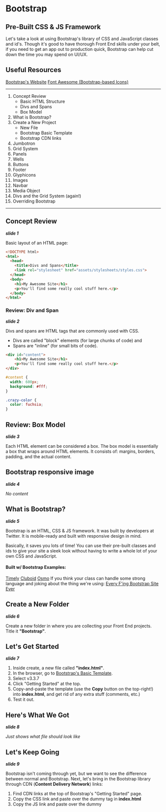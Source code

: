 # Bootstrap
## Pre-Built CSS & JS Framework
Let's take a look at using Bootstrap's library of CSS and JavaScript classes and id's. Though it's good to have thorough Front End skills under your belt, if you need to get an app out to production quick, Bootstrap can help cut down the time you may spend on UI/UX.

## Useful Resources
[Bootstrap's Website](http://getbootstrap.com/)
[Font Awesome (Bootstrap-based Icons)](http://fontawesome.io/)

---

1. Concept Review
	* Basic HTML Structure
	* Divs and Spans
	* Box Model
2. What is Bootstrap?
3. Create a New Project
	* New File
	* Bootstrap Basic Template
	* Bootstrap CDN links
4. Jumbotron
5. Grid System
6. Panels
7. Wells
8. Buttons
9. Footer
10. Glyphicons
11. Images
12. Navbar
13. Media Object
14. Divs and the Grid System (again!)
15. Overriding Bootstrap

---

## Concept Review
***slide 1***

Basic layout of an HTML page:

```html
<!DOCTYPE html>
<html>
  <head>
    <title>Divs and Spans</title>
    <link rel="stylesheet" href="assets/stylesheets/styles.css">
  </head>
  <body>
    <h1>My Awesome Site</h1>
    <p>You'll find some really cool stuff here.</p>
  </body>
</html>
```

### Review: Div and Span
***slide 2***

Divs and spans are HTML tags that are commonly used with CSS. 
* Divs are called "block" elements (for large chunks of code) and
* Spans are "inline" (for small bits of code).

```html
<div id="content">
    <h1>My Awesome Site</h1>
    <p>You'll find some really cool stuff here.</p>
</div>
```

```css
#content {
  width: 600px;
  background: #fff;
}

.crazy-color {
  color: fuchsia;
}
```

## Review: Box Model
***slide 3***

Each HTML element can be considered a box. The box model is essentially a box that wraps around HTML elements. It consists of: margins, borders, padding, and the actual content.

## Bootstrap responsive image
***slide 4***

*No content*

## What is Bootstrap?
***slide 5***

Bootstrap is an HTML, CSS & JS framework. It was built by developers at Twitter. It is mobile-ready and built with responsive design in mind.

Basically, it saves you lots of time! You can use their pre-built classes and ids to give your site a sleek look without having to write a whole lot of your own CSS and JavaScript.

#### Built w/ Bootstrap Examples:
[Timely](https://timelyapp.com/)
[Cluboid](www.cluboid.com/)
[Osmo](https://www.playosmo.com/en/)
If you think your class can handle some strong language and joking about the thing we're using:
[Every F'ing Bootstrap Site Ever](http://adventurega.me/bootstrap/)

## Create a New Folder
***slide 6***

Create a new folder in where you are collecting your Front End projects. Title it **"Bootstrap"**.

## Let's Get Started
***slide 7***

1. Inside create, a new file called **"index.html"**.
2. In the browser, go to [Bootstrap's Basic Template](http://getbootstrap.com/). 
3. Select v3.3.7
4. Click "Getting Started" at the top.
5. Copy-and-paste the template (use the **Copy** button on the top-right!) into **index.html**, and get rid of any extra stuff (comments, etc.)
6. Test it out.

## Here's What We Got
***slide 8***

*Just shows what file should look like*

## Let's Keep Going
***slide 9***

Bootstrap isn't coming through yet, but we want to see the difference between normal and Bootstrap. Next, let's bring in the Bootstrap library through CDN (**Content Delivery Network**) links:

1. Find CDN links at the top of Bootstrap's "Getting Started" page.
2. Copy the CSS link and paste over the dummy <link> tag in **index.html**
3. Copy the JS link and paste over the dummy <script> tag in **index.html**. Be careful not to delete or paste-over the <script> tag bringing in jQuery! Bootstrap is written in jQuery and needs that link!
4. Test again!

## Simple Test
***slide 10***

*Shows index.html with CDN link instead of local links*

## Use the Inspector
***slide 11***

* Hover over the "Hello, world!"
* Right-click to "Inspect"
* Notice the styles being applied
* Click the "Sources" tab
* Notice the Bootstrap folder (cloud)

## Bootstrap-ify
***slide 12***

Let's add to our **index.html** page a couple of common Bootstrap components, then we will look at them in more detail.

We're going to wrap everything in a `<div>` with the class of "jumbotron". Inside the `<div>` we'll keep the `<h1>`, add a `<p>`, and add an `<a>` tag that takes the classes of "btn" and "btn-primary" and "btn-lg".

```html
<div class="jumbotron">
	<h1>My Awesome Site</h1>
	<p>Bask in it's AWESOMENESS.</p>
	<a class="btn btn-primary btn-lg">Click this!</a>
</div>
```

Test out its responsiveness: change the size of the browser from big to small to big again.

## Grid Talk 1
***slide 13***

### Bootstrap Grid System
These are building blocks of a Bootstrap website. They provide us with responsive page layouts using rows & columns. This lets us not have to worry about floating in CSS! 

With Bootstrap, pages can be laid out in columns. Column size must add up to twelve (12). See the examples in Bootstrap's [documentation](http://getbootstrap.com/docs/3.3/css/#grid).

## Grid Talk 2
***slide 14***

Columns work within a row, and rows work within a container.
So we'll start with a `<div>` with "container" class, then a `<div>` with "row" class, then our `<div>`'s with "col-" classes.

Let's add a full-width column with Lorem Ipsum filler text.

You can either use Sublime's lorem-autofill (type in "lorem" and then press *tab*). Or choose an [Ipsum Generator](http://mashable.com/2013/07/11/lorem-ipsum/#wkre_euxBiqp) of your liking.

```html
<div class="container">
  <div class="row">
    <div class="col-md-12">
      <p>
      	Lorem ipsum dolor sit amet, consectetur adipisicing elit, sed do eiusmod tempor 
        incididunt ut labore et dolore magna aliqua. Ut enim ad minim veniam, quis 
        nostrud exercitation ullamco laboris nisi ut aliquip exea commodo consequat.
      </p>
      <p>
      	Duis aute irure dolor in reprehenderit in voluptate velit esse cillum dolore eu 
        fugiat nulla pariatur. Excepteur sint occaecat cupidatat non proident, sunt in 
        culpa qui officia deserunt mollit anim id est laborum.
      </p>
    </div>
  </div>
</div>
```

Show how to make uneven columns:

```html
<div class="container">
  <div class="row">
    <div class="col-lg-8">
      <p>
      	Lorem ipsum dolor sit amet, consectetur adipisicing elit, sed do eiusmod tempor 
        incididunt ut labore et dolore magna aliqua. Ut enim ad minim veniam, quis 
        nostrud exercitation ullamco laboris nisi ut aliquip exea commodo consequat.
      </p>
    </div>
    <div class="col-lg-4">
      <p>
      	Duis aute irure dolor in reprehenderit in voluptate velit esse cillum dolore eu 
        fugiat nulla pariatur. Excepteur sint occaecat cupidatat non proident, sunt in 
        culpa qui officia deserunt mollit anim id est laborum.
      </p>
    </div>
  </div>
</div>
```

Show how to make responsive columns:

Add classes for smaller screen size col-10 and col-2 to divs above

## Grid Challenge
***slide 15*** **[SHOW](http://techtalentsouth.slides.com/techtalentsouth/ftci-bootstrap?token=JpCRR0qg#/0/15)**
*Give students 5 minutes to complete. Ask to raise hands or Slack you when complete and check their work.*

* Add a new row with 3 columns
* Hint: use class="col-md-4"

## Grid Solution
***slide 16*** **[SHOW](http://techtalentsouth.slides.com/techtalentsouth/ftci-bootstrap?token=JpCRR0qg#/0/16)**

Possible Solution:
```html
<div class="row">
  <div class="col-md-4">
    <p>Authentic typewriter you probably haven't heard of them normcores paleo.</p>
  </div>
  <div class="col-md-4">
      <p>Authentic typewriter you probably haven't heard of them normcore Ugh mi</p>
  </div>
  <div class="col-md-4">
    <p>Authentic typewriter you probably haven't heard of them normcore</p>
  </div>
</div>
```

## Contained in Style
***slide 17***

The grid system only provide this x- and y- layout system for your page. It does not have any border or background properties (unless you write your own). We'll look now at two Bootstrap containers that do have these properties built-in (and can be used easily within the grid system).

## Panels!
***slide 18***

[Panels](https://getbootstrap.com/docs/3.3/components/#panels)
Panels are made up of several classes attributed to nested <div> tags. There is the "panel" class, plus color choice in "panel-". Then the "panel-body" <div> would hold your main content. You can also add a "panel-heading" (above "panel-body"), and add a "panel-footer" (below "panel-body").

```html
<div class="panel panel-default">
  <div class="panel-heading">
      My Article Title
  </div> <!-- closing of panel heading -->
  <div class="panel-body">
    Lorem ipsum dolor sit amet, consectetur adipisicing elit, 
    sed do eiusmod tempor incididunt<super>*</super> ut labore 
    et dolore magna aliqua. Ut enim ad minim veniam.
  </div> <!-- closing of panel body -->
  <div class="panel-footer">
    <super>*</super>No, not really.
  </div> <!-- closing of panel footer -->
</div> <!-- closing of panel class -->
```

## Panel Challenge
***slide 19*** **[SHOW](http://techtalentsouth.slides.com/techtalentsouth/ftci-bootstrap?token=JpCRR0qg#/0/19)**
*Give students 5-10 minutes to complete. Ask to raise hands or Slack you when complete and check their work.*

* Make a new row with three columns
* Create a panel in each row w/ heading, body & footer
* Make them colorful!
* Let me know when you're finished
* Share with class

## Panel Solution
***slide 20*** **[SHOW](http://techtalentsouth.slides.com/techtalentsouth/ftci-bootstrap?token=JpCRR0qg#/0/20)**

Possible Solution:
```html
<div class="row">
	<div class="col-md-4">
		<div class="panel panel-primary">
			<div class="panel-heading panel-primary">Heading 1</div>
			<div class="panel-body">
				<p>Authentic typewriter you probably haven't heard of them normcore, sustainable hoodie Thundercats heirloom squid craft beer Schlitz. Ugh biodiesel Pitchfork mixtape High Life. Put a bird on it selvage bicycle rights paleo.</p>
			</div>
		</div> 
	</div>
	<div class="col-md-4">
		<div class="panel panel-success">
			<div class="panel-heading">Heading 2</div>
			<div class="panel-body">
				<p>Authentic typewriter you probably haven't heard of them normcore, sustainable hoodie Thundercats heirloom squid craft beer Schlitz. Ugh biodiesel Pitchfork mixtape High Life. Put a bird on it selvage bicycle rights paleo.</p>
			</div>
		</div>
	</div>
	<div class="col-md-4">
		<div class="panel panel-warning">
			<div class="panel-heading">Heading 3</div>
			<div class="panel-body">
				<p>Authentic typewriter you probably haven't heard of them normcore, sustainable hoodie Thundercats heirloom squid craft beer Schlitz. Ugh biodiesel Pitchfork mixtape High Life. Put a bird on it selvage bicycle rights paleo.</p>
			</div>
		</div>
	</div>
</div>
```

## Well, Well, Well 1
***slide 21***
[Bootstrap Wells](http://getbootstrap.com/docs/3.3/components/#wells)
The "well" class is like the panel's minimalist cousin. All you get is a grey box with a grey border surrounding your content. But, it's much more easier to implement.

```html
<div class="well">
  <p>
		Ten years ago a crack commando unit was sent to prison 
		by a military court for a crime they didn’t commit. 
		These men promptly escaped from a maximum security stockade to the Los Angeles underground. Today, still wanted by the government, they survive as soldiers of fortune. 
  </p>
</div>
```

## Well, Well, Well 2
***slide 22***

There's also some size variation for wells.

```html
<div class="well well-lg">
  <p>
    Kinda looks the same as just the standard well, really.
  </p>
</div>
<div class="well well-sm">
  <p>
    I'm a little well div, short and stout. Here's my grey
    background, here's my grey border.
  </p>
</div>
```

## Well Challenge
***slide 23- this slide has solution on it, wait to*** **[SHOW](http://techtalentsouth.slides.com/techtalentsouth/ftci-bootstrap?token=JpCRR0qg#/0/23)** 

*Give students 5 minutes to complete. Ask to raise hands or Slack you when complete and check their work.*

* Build a new row, this time with just 2 columns
* Surround content in each column in a <div> with a "well" class

Possible Solution:
```html
<div class="row">
  <div class="col-md-6">
    <div class="well">
      <p>
        Gumbo beet greens corn soko endive gumbo gourd. Parsley shallot courgette tatsoi pea sprouts fava bean collard greens dandelion okra wakame tomato. Dandelion cucumber earthnut pea peanut soko zucchini.
      </p>
    </div>
  </div>
  <div class="col-md-6">
    <div class="well">
      <p>
        Celery quandong swiss chard chicory earthnut pea potato. Salsify taro catsear garlic gram celery bitterleaf wattle seed collard greens nori. Grape wattle seed kombu beetroot horseradish carrot squash brussels sprout chard.
      </p>
    </div>
  </div>
</div>
```

## Buttons 1
***slide 24***

[Bootstrap Buttons](http://getbootstrap.com/docs/3.3/css/#btn-groups)

You can add Bootstrap button ("btn") classes to nearly any HTML tag (though results may vary). Generally, though, we add to <a> or <button> tags.

Add a button to your 3rd column:
```html
<a href="#" class="btn btn-success">Sign Up Now!</a>
```
## Buttons 2
***slide 25***

The "btn" classes will not alone create a button. You must also include the style/color of the button.

The choices are:
*"btn-default" (white)
*"btn-primary" (dark blue)
*"btn-info" (light blue)
*"btn-warning" (orange)
*"btn-danger" (red)
*"btn-success" (green)

You can also change the size of the button with:
*"btn-lg" (large)
*"btn-sm" (small)
*"btn-xs" (really small!)

## Add a Footer
***slide 26 - This slide has the solution, wait to*** **[SHOW](http://techtalentsouth.slides.com/techtalentsouth/ftci-bootstrap?token=JpCRR0qg#/0/26)**

Bootstrap doesn't have a prebuilt footer component like some of the other components we've used today, but with our new found grid knowledge, some `.nav` classes, and the `<footer>` tag, we can easily build our own.

*Add a footer
*Use a 3 column layout (again)
*Include the copyright symbol in the right col , navigation in the center col, and follow me in the right col.

```html
<footer>
  <div class="container">
    <div class="row">
      <div class="col-md-4">© 2014</div>
      <div class="col-md-4">
        <ul class="nav nav-pills">
          <li><a href="#">Contact Us </a></li>
          <li><a href="#">Get Support</a></li>
          <li><a href="#">Privacy Policy</a></li>
        </ul>
      </div>
      <div class="col-md-4">
        <p class="text-right"><a href="#">Follow Us</a></p>
      </div>
    </div>
  </div>
</footer>
```
Note that copyright symbol could just be copy-n-pasted in, or you can use the proper Number (&#169;) or Entity (&copy;).
W3Schools has a good [list of Symbols for HTML](https://www.w3schools.com/html/html_symbols.asp).

## Add a Glyph(icon)
***slide 27***

[Bootstrap Glyphicons](http://getbootstrap.com/docs/3.3/components/#glyphicons)

Glyphicons are just Bootstrap's fancy name for "icons" - those little pictures that often precede or procede text, or maybe replace text altogether, as a representation of what is meant (e.g., having an envelope icon instead of the phrase "Email us").

Glyphicons come through as classes. Like the Bootstrap buttons, these are dependent on two classes: "glyphicon" and "glyphicon-", where the hyphen is proceded by a certain glyphicon name (see the docs).

You can house these classes in either a <span> tag (traditional choice), or an <i> tag (as some developers have recently taken to doing, as italics was moved to the <em> tag).
	
New Accessibility guidelines state that websites must be accessible to blind people.  There is a tag attribute and a Bootstrap class we'll use here to make a complete experience for them. `aria-hidden="true"` will keep screen readers from announcing unuseful information when there is text present.

Example, within our Footer:
```html
<li>
  <a href="#">
    Contact Us <span class="glyphicon glyphicon-envelope" aria-hidden="true"></span>
  </a>
</li>
```

Where icons are used without text we add another `<span>` that gives a screen reader a written interpretation of the icon.

```html
<li>
  <a href="#">
    <span class="glyphicon glyphicon-envelope" aria-hidden="true"></span>
    <span class="sr-only">Email</span>
  </a>
</li>
```

[Font Awesome](http://fontawesome.io/) is another place to get icons (and with a much greater selection to choose from). You go have to request a CDN link, however - it is no longer available right on their site.


## Images
***slide 28***
[Bootstrap Images](http://getbootstrap.com/docs/3.3/css/#images)

Bootstrap has some sweet classes for your images.

The "img-responsive" class makes your images change its size relative to the browser size.
```html
<img src="assets/images/llamas.jpg" class="img-responsive" alt="llamas!" />
```

There are also classes that can change the overall shape of your image:
```html
<img src="assets/images/llamas.jpg" alt="llama rounded" class="img-rounded">
<img src="assets/images/llamas.jpg" alt="llama circle!" class="img-circle">
<img src="assets/images/llamas.jpg" alt="llamas w/ nice border" class="img-thumbnail">
```

* "img-rounded" - adds a border-radius
* "img-circle" - image is now circle-shaped!
* "img-thumbnail" - gives a rounded border


## Throw in a Navbar
***slide 29***

[Bootstrap Navbar](http://getbootstrap.com/docs/3.3/components/#navbar)

A *navbar* is that container you see at the top of many websites, listing contents of the page or links to other pages. All the social media sites have one. Bootstrap makes them easy!

Taken straight from the docs:
```html
<nav class="navbar navbar-default" role="navigation">
  <div class="container-fluid">
    <!-- Brand and toggle get grouped for better mobile display -->
    <div class="navbar-header">
      <button type="button" class="navbar-toggle collapsed" data-toggle="collapse" data-target="#bs-example-navbar-collapse-1">
        <span class="sr-only">Toggle navigation</span>
        <span class="icon-bar"></span>
        <span class="icon-bar"></span>
        <span class="icon-bar"></span>
      </button>
      <a class="navbar-brand" href="#">Brand</a>
    </div>
    <!-- Collect the nav links, forms, and other content for toggling -->
    <div class="collapse navbar-collapse" id="bs-example-navbar-collapse-1">
      <ul class="nav navbar-nav">
        <li class="active"><a href="#">Link</a></li>
        <li><a href="#">Link</a></li>
        <li class="dropdown">
          <a href="#" class="dropdown-toggle" data-toggle="dropdown">Dropdown <span class="caret"></span></a>
          <ul class="dropdown-menu" role="menu">
            <li><a href="#">Action</a></li>
            <li><a href="#">Another action</a></li>
            <li><a href="#">Something else here</a></li>
            <li class="divider"></li>
            <li><a href="#">Separated link</a></li>
            <li class="divider"></li>
            <li><a href="#">One more separated link</a></li>
          </ul>
        </li>
      </ul>
      <form class="navbar-form navbar-left" role="search">
        <div class="form-group">
          <input type="text" class="form-control" placeholder="Search">
        </div>
        <button type="submit" class="btn btn-default">Submit</button>
      </form>
      <ul class="nav navbar-nav navbar-right">
        <li><a href="#">Link</a></li>
        <li class="dropdown">
          <a href="#" class="dropdown-toggle" data-toggle="dropdown">Dropdown <span class="caret"></span></a>
          <ul class="dropdown-menu" role="menu">
            <li><a href="#">Action</a></li>
            <li><a href="#">Another action</a></li>
            <li><a href="#">Something else here</a></li>
            <li class="divider"></li>
            <li><a href="#">Separated link</a></li>
          </ul>
        </li>
      </ul>
    </div><!-- /.navbar-collapse -->
  </div><!-- /.container-fluid -->
</nav>
```
## Navbar Features:
***slide 30***

*Brand (usually link to home/index page)
*Dropdowns
*Active Class (denotes which page you're currently on)
*Inline Form (we would need RoR or JS to power)
*Placeholder (text within input fields)

You can pick and choose from their main example, you probably won't need every aspect of a Bootstrap navbar. But don't delete the *navbar-header* <div> or remove "navbar-collapse" from its <div>. These power the responsive design of the navbar, which will gradually put items (from the right) into what is called a "hamburger menu", as the browser size decreases. (Try it out!)

If Dropdowns are not working, check to make sure jQuery and Bootstrap JS CDN links are written properly.

## Add a Media Object
***slide 31***

[Bootstrap Media Object](http://getbootstrap.com/docs/3.3/components/#media)

Media Object classe are for building various types of components (like blog comments, Tweets, etc.) that feature a left- or right-aligned image alongside textual content.

Add a media object into your second column panel:
```html
<div class="media">
  <a class="pull-left" href="#">
    <img class="media-object" src="assets/images/daschund.jpg" alt="Doxie">
  </a>
  <div class="media-body">
    <h4 class="media-heading">Mini Dachshunds are my favorite</h4>
    <p>
        Authentic typewriter you probably haven't heard of them normcore, 
        sustainable hoodie Thundercats heirloom squid craft beer Schlitz. 
        Ugh biodiesel Pitchfork mixtape High Life. Put a bird on it selvage 
        bicycle rights paleo.
    </p>
  </div>
</div>
```


## Embed a Video!
***slide 32***

[Bootstrap Responsive Embed](http://getbootstrap.com/docs/3.3/components/#responsive-embed)

These classes are MAGIC because they allow browsers to determine video or slideshow dimensions based on the width of their containing block by creating an intrinsic ratio that will properly scale on any device.

We're also using `<iframes>`, which allow us to embed an HTML document, inside another HTML doc.  It is used to insert content from other sources, like Ads, for instance. The `.embed` classes activate some Javascript to make it work.

Find a video on YouTube and add it to the first column panel:
```html
<div class="embed-responsive embed-responsive-16by9">
  <iframe src="http://www.youtube.com/embed/jR4lLJu_-wE" class="embed-responsive-item">
  </iframe>
</div>
```

## Div-ception 1
***slide 33*** **[show](http://techtalentsouth.slides.com/techtalentsouth/ftci-bootstrap?token=JpCRR0qg#/0/33)**

Exhibit meme.

## Div-ception 2
***slide 34*** 

Using Bootstrap to development is a shortcut, but that doesn't mean it can't seem incredibly complicated. You tend to have `<div>` within `<div>` within `<div>` to get the right layout.
We saw an example of this when working with **Panels**.

## Challenge: Deep Div-ing 1
***slide 35***  **[SHOW](http://techtalentsouth.slides.com/techtalentsouth/ftci-bootstrap?token=JpCRR0qg#/0/35)
**

The challenge is to create a layout similar to the one shown in the slide. 

## Challenge: Deep Div-ing 2
***slide 36*** **[SHOW](http://techtalentsouth.slides.com/techtalentsouth/ftci-bootstrap?token=JpCRR0qg#/0/36)**

Possible Solution:
```html
<div class="container">
  <div class="row">
    <div class="col-md-3">
      <h1>Left Sidebar</h1>
      <p>
  			Cut the cheese st. agur blue cheese fromage. Taleggio caerphilly bocconcini caerphilly cheese and wine feta brie feta. Dolcelatte monterey jack melted cheese dolcelatte cream cheese croque monsieur brie cheese triangles. Hard cheese the big cheese squirty cheese everyone loves bavarian bergkase cow caerphilly gouda. Stinking 
        bishop cheese slices bavarian bergkase dolcelatte.
      </p>
    </div>
    <div class="col-md-6">
      <div class="row">
  	<div class="col-md-4">
  	  <h3>Column 1</h3>
  	  <p>
  	    Queso rubber cheese melted cheese. Halloumi cheesy grin smelly cheese fondue brie taleggio dolcelatte red leicester.
          </p>
  	</div>
  	<div class="col-md-4">
  	  <h3>Column 2</h3>
  	    <p>
  	      Mascarpone dolcelatte cheese and biscuits camembert de normandie fondue fromage frais cheese on toast pepper jack. Goat.
            </p>
        </div>
  	<div class="col-md-4">
  	  <h3>Column 3</h3>
  	  <p>
  	    Halloumi melted cheese bocconcini. Manchego danish fontina cream cheese when the cheese comes out everybody's happy melted cheese.
          </p>
  	</div>
      </div>
    </div>
    <div class="col-md-3">
      <h1>Right Sidebar</h1>
      <p>
  			Cottage cheese caerphilly jarlsberg. Monterey jack rubber cheese port-salut cheeseburger cut the cheese manchego mascarpone smelly cheese. Chalk and cheese caerphilly queso cheese and biscuits cheese and biscuits cheddar parmesan everyone loves. Port-salut squirty cheese emmental the big cheese mascarpone red leicester melted cheese taleggio. Hard cheese cheese triangles cheese and wine.
      </p>
    </div>
  </div>
</div>
```


## Additional Features
***slide 37***

If time permits, have students research and present these features.  Otherwise just highlight them quickly without code.

* [Pagination](http://getbootstrap.com/components/#pagination)
* [Badges](http://getbootstrap.com/components/#badges)
* [Alerts](http://getbootstrap.com/components/#alerts)
* [Progress Bar](http://getbootstrap.com/components/#progress)
* [Carousel](http://getbootstrap.com/javascript/#carousel)


## Overriding Bootstrap Styles 1
***slide 38***

* Add an external style sheet called "styles.css" to the "assets/stylesheets" folder.
* Link this stylesheet to **index.html** - make sure this link is *after* your Bootstrap CDN link (page is read top-to-bottom).
* Use the Inspector tool to determine the class you'd like to override. 
* Write styles that take priority over Bootstrap's styles.

## Overriding Bootstrap Styles 2
***slide 39***

Let's say we want to change the color of `<h1>`s inside the "jumbotron". Inspecting that element tells us that the color in this Bootstrap style is inherited from a parent element.

To change this style we can define it in our own stylesheet. Inspecting again shows the Bootstrap style crossed out with our own taking priority.

```css
.jumbotron h1 {
  color: orange;
}
```

**Why does this work?**

## Bootstrap Themes
***slide 40***

NEED INSTRUCTIONS HERE FOR IMPLEMENTING FROM ONE OF THESE

[Bootswatch](http://bootswatch.com/)
[Wrap Bootstrap](https://wrapbootstrap.com/)
[Start Bootstrap](https://startbootstrap.com/)

## Review Questions
***no slide ***

* What is Bootstrap? *A front-end framework with predefined CSS rules and JS code.*
* What is the grid system in bootstrap? *The page is divided into 12 columns and as many rows as needed. Each column can be subdivided in the same way*
* What are the three main classes that make up the grid system? *.container, .row, .col*
How many columns are in a row? *12*
How do we specify the width of column? *using the .col-"screen-size value"-"(1-12)" class format.*
How does the xs, sm, med, lg, xl sizing work when on the same element? *Specifies column width at varying screen sizes."
What class do use to make buttons in bootstrap? *.btn and .btn-"color"*
What class do we use to make nice text boxes?
<div> .card
<div> .card-body
<p> .card-tex



## Activity + Homework
***slide 41***

(or in-class activity, if time allows)

* Add Bootstrap to your personal site
* Add a navbar, header and footer
* Flow each page of your content into a 2 or 3 column grid
* Add an external stylesheet and write a few styles
* If there's time: add a theme!

#### Div-ception Challenge II: Div-ing Deeper
* Try to mimic Twitter's layout (the feed page)
* Just fake the content
* Use custom CSS to size the user pic

